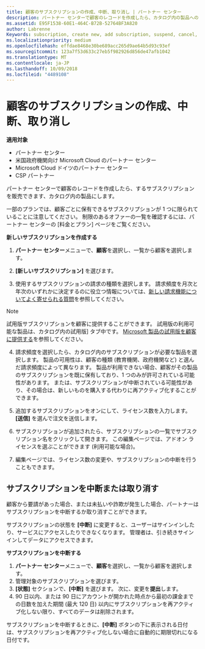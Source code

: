 ```yaml
---
title: 顧客のサブスクリプションの作成、中断、取り消し | パートナー センター
description: パートナー センターで顧客のレコードを作成したら、カタログ内の製品へのサブスクリプションを販売できます。
ms.assetid: E95F1538-60E1-464C-B72B-52764BF3A820
author: Labrenne
Keywords: subscription, create new, add subscription, suspend, cancel,
ms.localizationpriority: medium
ms.openlocfilehash: effdae8468e30be689acc265d9ae64b5d93c93ef
ms.sourcegitcommit: 123a7f53d633c27eb5f982926d856de47afb1042
ms.translationtype: MT
ms.contentlocale: ja-JP
ms.lasthandoff: 10/09/2018
ms.locfileid: "4489108"
---
```

# <a name="create-suspend-or-cancel-customer-subscriptions"></a>顧客のサブスクリプションの作成、中断、取り消し

**適用対象**

-  パートナー センター
-  米国政府機関向け Microsoft Cloud のパートナー センター
-  Microsoft Cloud ドイツのパートナー センター
-  CSP パートナー

パートナー センターで顧客のレコードを作成したら、するサブスクリプションを販売できます、カタログ内の製品にします。

一部のプランでは、顧客ごとに保有できるサブスクリプションが 1 つに限られていることに注意してください。 制限のあるオファーの一覧を確認するには、パートナー センターの [料金とプラン] ページをご覧ください。 


**新しいサブスクリプションを作成する**

1.  **パートナー センター**メニューで、**顧客**を選択し、一覧から顧客を選択します。

2.  **[新しいサブスクリプション]** を選びます。

3.  使用するサブスクリプションの請求の種類を選択します。  請求頻度を月次と年次のいずれかに決定するのに役立つ情報については、[新しい請求機能についてよく寄せられる質問](faq-about-new-billing-features.md)を参照してください。
 
 >[!Note]
 >試用版サブスクリプションを顧客に提供することができます。 試用版の利用可能な製品は、カタログ内の試用版] タブ中です。 [Microsoft 製品の試用版を顧客に提供する](offer-your-customers-trials-of-microsoft-products.md)を参照してください。

 
4. 請求頻度を選択したら、カタログ内のサブスクリプションが必要な製品を選択します。 製品の可用性は、顧客の種類 (教育機関、政府機関など) と選んだ請求頻度によって異なります。 製品が利用できない場合、顧客がその製品のサブスクリプションを既に保有しており、1 つのみが許可されている可能性があります。 または、サブスクリプションが中断されている可能性があり、その場合は、新しいものを購入する代わりに再アクティブ化することができます。

5. 追加するサブスクリプションをオンにして、ライセンス数を入力します。 
          **[送信]** を選んで注文を送信します。

6.  サブスクリプションが追加されたら、サブスクリプションの一覧でサブスクリプション名をクリックして開きます。 この編集ページでは、アドオン ライセンスを選ぶことができます (利用可能な場合)。

7.  編集ページでは、ライセンス数の変更や、サブスクリプションの中断を行うこともできます。

## <a name="suspend-or-cancel-a-subscription"></a>サブスクリプションを中断または取り消す

顧客から要請があった場合、または未払いや詐欺が発生した場合、パートナーはサブスクリプションを中断するか取り消すことができます。

サブスクリプションの状態を **[中断]** に変更すると、ユーザーはサインインしたり、サービスにアクセスしたりできなくなります。 管理者は、引き続きサインインしてデータにアクセスできます。

**サブスクリプションを中断する**

1.  **パートナー センター**メニューで、**顧客**を選択し、一覧から顧客を選択します。
2.  管理対象のサブスクリプションを選びます。
3.  **[状態]** セクションで、**[中断]** を選びます。 次に、変更を**提出**します。
4.  90 日以内、または 90 日にアカウントが開かれた時点から最初の課金までの日数を加えた期間 (最大 120 日) 以内にサブスクリプションを再アクティブ化しない限り、すべてのデータは削除されます。

サブスクリプションを中断するときに、**[中断]** ボタンの下に表示される日付は、サブスクリプションを再アクティブ化しない場合に自動的に期限切れになる日付です。 




 



